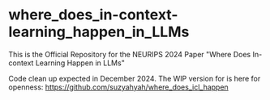 # where_does_in-context-learning_happen_in_LLMs
This is the Official Repository for the NEURIPS 2024 Paper "Where Does In-context Learning Happen in LLMs"

Code clean up expected in December 2024.
The WIP version for is here for openness: https://github.com/suzyahyah/where_does_icl_happen
